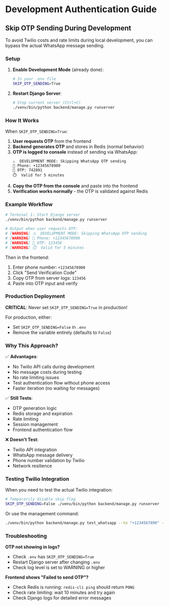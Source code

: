# Development Authentication Guide

## Skip OTP Sending During Development

To avoid Twilio costs and rate limits during local development, you can bypass the actual WhatsApp message sending.

### Setup

1. **Enable Development Mode** (already done):
   ```bash
   # In your .env file
   SKIP_OTP_SENDING=True
   ```

2. **Restart Django Server**:
   ```bash
   # Stop current server (Ctrl+C)
   ./venv/bin/python backend/manage.py runserver
   ```

### How It Works

When `SKIP_OTP_SENDING=True`:

1. **User requests OTP** from the frontend
2. **Backend generates OTP** and stores in Redis (normal behavior)
3. **OTP is logged to console** instead of sending via WhatsApp:
   ```
   ⚠️  DEVELOPMENT MODE: Skipping WhatsApp OTP sending
   📱 Phone: +12345678900
   🔑 OTP: 742891
   ⏱️  Valid for 5 minutes
   ```
4. **Copy the OTP from the console** and paste into the frontend
5. **Verification works normally** - the OTP is validated against Redis

### Example Workflow

```bash
# Terminal 1: Start Django server
./venv/bin/python backend/manage.py runserver

# Output when user requests OTP:
# [WARNING] ⚠️  DEVELOPMENT MODE: Skipping WhatsApp OTP sending
# [WARNING] 📱 Phone: +12345678900
# [WARNING] 🔑 OTP: 123456
# [WARNING] ⏱️  Valid for 5 minutes
```

Then in the frontend:
1. Enter phone number: `+12345678900`
2. Click "Send Verification Code"
3. Copy OTP from server logs: `123456`
4. Paste into OTP input and verify

### Production Deployment

**CRITICAL**: Never set `SKIP_OTP_SENDING=True` in production!

For production, either:
- Set `SKIP_OTP_SENDING=False` in `.env`
- Remove the variable entirely (defaults to `False`)

### Why This Approach?

✅ **Advantages**:
- No Twilio API calls during development
- No message costs during testing
- No rate limiting issues
- Test authentication flow without phone access
- Faster iteration (no waiting for messages)

✅ **Still Tests**:
- OTP generation logic
- Redis storage and expiration
- Rate limiting
- Session management
- Frontend authentication flow

❌ **Doesn't Test**:
- Twilio API integration
- WhatsApp message delivery
- Phone number validation by Twilio
- Network resilience

### Testing Twilio Integration

When you need to test the actual Twilio integration:

```bash
# Temporarily disable skip flag
SKIP_OTP_SENDING=False ./venv/bin/python backend/manage.py runserver
```

Or use the management command:
```bash
./venv/bin/python backend/manage.py test_whatsapp --to "+1234567890" --message "Test"
```

### Troubleshooting

**OTP not showing in logs?**
- Check `.env` has `SKIP_OTP_SENDING=True`
- Restart Django server after changing `.env`
- Check log level is set to WARNING or higher

**Frontend shows "Failed to send OTP"?**
- Check Redis is running: `redis-cli ping` should return `PONG`
- Check rate limiting: wait 10 minutes and try again
- Check Django logs for detailed error messages
